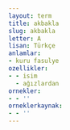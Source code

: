 ```yaml
---
layout: term
title: akbakla
slug: akbakla
letter: A
lisan: Türkçe
anlamlar:
- kuru fasulye
ozellikler:
- - isim
  - ağızlardan
ornekler:
- - ''
orneklerkaynak:
- - ''
---
```

